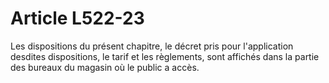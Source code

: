 # Article L522-23

Les dispositions du présent chapitre, le décret pris pour l'application desdites dispositions, le tarif et les règlements, sont affichés dans la partie des bureaux du magasin où le public a accès.

